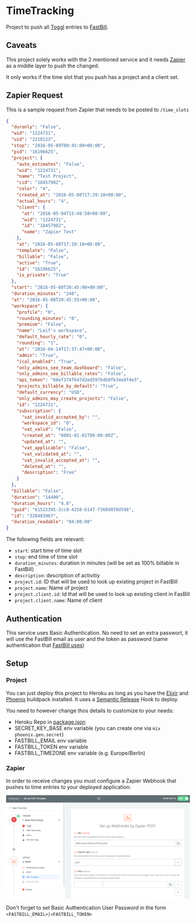 # TimeTracking

Project to push all [Toggl](https://toggl.com) entries to [FastBill](https://www.fastbill.com).

## Caveats

This project solely works with the 2 mentioned service and it needs [Zapier](https://zapier.com) as a middle layer to push the changed.

It only works if the time slot that you push has a project and a client set.

## Zapier Request

This is a sample request from Zapier that needs to be posted to `/time_slots`

```json
{
  "duronly": "False",
  "wid": "1224731",
  "uid": "2210123",
  "stop": "2016-05-09T00:45:00+00:00",
  "pid": "16196625",
  "project": {
    "auto_estimates": "False",
    "wid": "1224731",
    "name": "Test Project",
    "cid": "18457982",
    "color": "4",
    "created_at": "2016-05-08T17:39:10+00:00",
    "actual_hours": "4",
    "client": {
      "at": "2016-05-04T15:49:58+00:00",
      "wid": "1224731",
      "id": "18457982",
      "name": "Zapier Test"
    },
    "at": "2016-05-08T17:39:10+00:00",
    "template": "False",
    "billable": "False",
    "active": "True",
    "id": "16196625",
    "is_private": "True"
  },
  "start": "2016-05-08T20:45:00+00:00",
  "duration_minutes": "240",
  "at": "2016-05-08T20:45:55+00:00",
  "workspace": {
    "profile": "0",
    "rounding_minutes": "0",
    "premium": "False",
    "name": "Leif's workspace",
    "default_hourly_rate": "0",
    "rounding": "1",
    "at": "2016-04-14T17:37:47+00:00",
    "admin": "True",
    "ical_enabled": "True",
    "only_admins_see_team_dashboard": "False",
    "only_admins_see_billable_rates": "False",
    "api_token": "68ef374f647d2ed597bdb0fb34e8f4e3",
    "projects_billable_by_default": "True",
    "default_currency": "USD",
    "only_admins_may_create_projects": "False",
    "id": "1224731",
    "subscription": {
      "vat_invalid_accepted_by": "",
      "workspace_id": "0",
      "vat_valid": "False",
      "created_at": "0001-01-01T00:00:00Z",
      "updated_at": "",
      "vat_applicable": "False",
      "vat_validated_at": "",
      "vat_invalid_accepted_at": "",
      "deleted_at": "",
      "description": "Free"
    }
  },
  "billable": "False",
  "duration": "14400",
  "duration_hours": "4.0",
  "guid": "61522395-2cc8-4258-b147-f360d0f8d598",
  "id": "328483967",
  "duration_readable": "04:00:00"
}
```

The following fields are relevant:

  - `start`: start time of time slot
  - `stop`: end time of time slot
  - `duration_minutes`: duration in minutes (will be set as 100% billable in FastBill)
  - `description`: description of activitiy
  - `project.id`: ID that will be used to look up existing project in FastBill
  - `project.name`: Name of project
  - `project.client.id`: Id that will be used to look up existing client in FasBill
  - `project.client.name`: Name of client

## Authentication

This service uses Basic Authentication. No need to set an extra passwort, it will use the FastBill email as user and the token as password (same authentication that [FastBill uses](https://www.fastbill.com/api/#authentification))

## Setup

### Project

You can just deploy this project to Heroku as long as you have the [Elixir](https://github.com/HashNuke/heroku-buildpack-elixir) and [Phoenix](https://github.com/gjaldon/heroku-buildpack-phoenix-static) buildpack installed.
It uses a [Semantic Release](https://github.com/semantic-release/semantic-release) Hook to deploy.

You need to however change thos details to customize to your needs:

  - Heroku Repo in [package.json](https://github.com/leifg/time_tracking/blob/master/package.json#L16)
  - SECRET_KEY_BASE env variable (you can create one via `mix phoenix.gen.secret`)
  - FASTBILL_EMAIL env variable
  - FASTBILL_TOKEN env variable
  - FASTBILL_TIMEZONE env variable (e.g. Europe/Berlin)

### Zapier

In order to receive changes you must configure a Zapier Webhook that pushes to time entries to your deployed application:

![Zapier Setup](/zapier-setup.png?raw=true)

Don't forget to set Basic Authentication User Password in the form `<FASTBILL_EMAIL>|<FASTBILL_TOKEN>`
